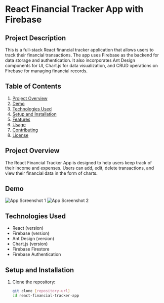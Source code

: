 # React Financial Tracker App with Firebase

## Project Description
This is a full-stack React financial tracker application that allows users to track their financial transactions. The app uses Firebase as the backend for data storage and authentication. It also incorporates Ant Design components for UI, Chart.js for data visualization, and CRUD operations on Firebase for managing financial records.

## Table of Contents
1. [Project Overview](#project-overview)
2. [Demo](#demo)
3. [Technologies Used](#technologies-used)
4. [Setup and Installation](#setup-and-installation)
5. [Features](#features)
6. [Usage](#usage)
7. [Contributing](#contributing)
8. [License](#license)

## Project Overview
The React Financial Tracker App is designed to help users keep track of their income and expenses. Users can add, edit, delete transactions, and view their financial data in the form of charts.

## Demo
![App Screenshot 1](url-to-screenshot-1.png)
![App Screenshot 2](url-to-screenshot-2.png)

## Technologies Used
- React (version)
- Firebase (version)
- Ant Design (version)
- Chart.js (version)
- Firebase Firestore
- Firebase Authentication

## Setup and Installation
1. Clone the repository:
   ```bash
   git clone [repository-url]
   cd react-financial-tracker-app
